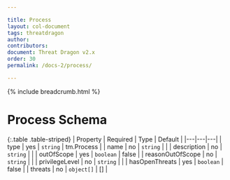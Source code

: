 ```yaml
---

title: Process
layout: col-document
tags: threatdragon
author:
contributors:
document: Threat Dragon v2.x
order: 30
permalink: /docs-2/process/

---
```


{% include breadcrumb.html %}
# Process Schema

{:.table .table-striped}
| Property | Required | Type | Default |
|---|---|---|
| type | yes | `string` | tm.Process |
| name | no | `string` | |
| description | no | `string` | |
| outOfScope | yes | `boolean` | false |
| reasonOutOfScope | no | `string` | |
| privilegeLevel | no | `string` | |
| hasOpenThreats | yes | `boolean` | false |
| threats | no | `object[]` | [] |
